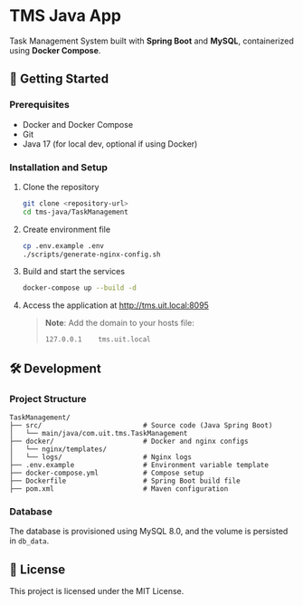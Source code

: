# TMS Java App

Task Management System built with **Spring Boot** and **MySQL**, containerized using **Docker Compose**.

## 🚀 Getting Started

### Prerequisites

- Docker and Docker Compose
- Git
- Java 17 (for local dev, optional if using Docker)

### Installation and Setup

1. Clone the repository
   ```bash
   git clone <repository-url>
   cd tms-java/TaskManagement
   ```

2. Create environment file
   ```bash
   cp .env.example .env
   ./scripts/generate-nginx-config.sh
   ```

3. Build and start the services
   ```bash
   docker-compose up --build -d
   ```

4. Access the application at http://tms.uit.local:8095

   > **Note**: Add the domain to your hosts file:
   > ```
   > 127.0.0.1    tms.uit.local
   > ```

## 🛠️ Development

### Project Structure

```
TaskManagement/
├── src/                         # Source code (Java Spring Boot)
│   └── main/java/com.uit.tms.TaskManagement
├── docker/                      # Docker and nginx configs
│   └── nginx/templates/
│   └── logs/                    # Nginx logs 
├── .env.example                 # Environment variable template
├── docker-compose.yml           # Compose setup
├── Dockerfile                   # Spring Boot build file
├── pom.xml                      # Maven configuration
```

### Database

The database is provisioned using MySQL 8.0, and the volume is persisted in `db_data`.

## 📄 License

This project is licensed under the MIT License.
